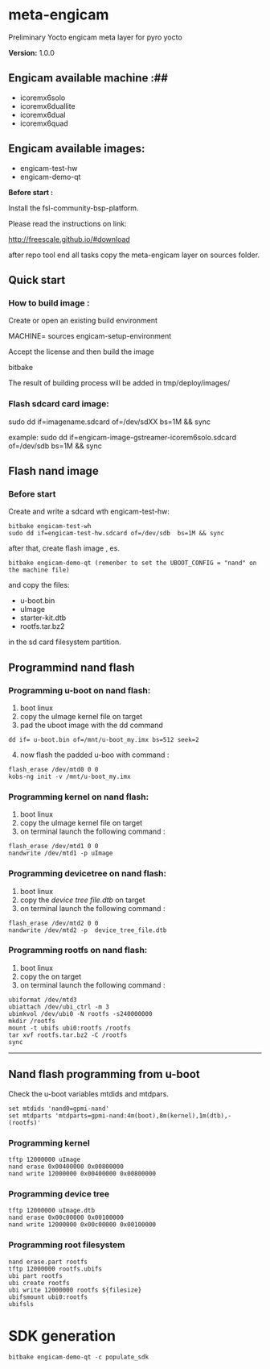 meta-engicam
============

Preliminary Yocto engicam meta layer for pyro yocto

__Version:__ 1.0.0

## Engicam available machine :##

* icoremx6solo
* icoremx6duallite
* icoremx6dual
* icoremx6quad


## Engicam available images:

* engicam-test-hw
* engicam-demo-qt


__Before start :__

Install the fsl-community-bsp-platform.

Please read the instructions on link:

http://freescale.github.io/#download

after repo tool end all tasks copy the meta-engicam  layer on sources folder.

## Quick start

### How to build image :

Create or open an existing build environment

MACHINE=<icoreM6 machine name> sources engicam-setup-environment <build directory>

Accept the license and then build the image

bitbake <image name>

The result of building process will be added in tmp/deploy/images/<machine name>

### Flash sdcard card image:

sudo dd if=imagename.sdcard of=/dev/sdXX  bs=1M && sync

example:
sudo dd if=engicam-image-gstreamer-icorem6solo.sdcard of=/dev/sdb  bs=1M && sync


## Flash nand image


### Before start

Create and write a sdcard wth engicam-test-hw:

```
bitbake engicam-test-wh
sudo dd if=engicam-test-hw.sdcard of=/dev/sdb  bs=1M && sync
```

after that, create flash image , es.
```
bitbake engicam-demo-qt (remenber to set the UBOOT_CONFIG = "nand" on the machine file)
```

and copy the files:
* u-boot.bin
* uImage
* starter-kit.dtb
* rootfs.tar.bz2

in the sd card filesystem partition.

## Programmind nand flash

### Programming u-boot on nand flash:

1. boot linux
2. copy the uImage kernel file on target
3. pad the uboot image with the dd command
```shell
dd if= u-boot.bin of=/mnt/u-boot_my.imx bs=512 seek=2
```

4. now flash the padded u-boo with command :
```shell
flash_erase /dev/mtd0 0 0
kobs-ng init -v /mnt/u-boot_my.imx
```

### Programming kernel on nand flash:

1. boot linux
2. copy the uImage kernel file on target
3. on terminal launch the following command :

```shell
flash_erase /dev/mtd1 0 0
nandwrite /dev/mtd1 -p uImage
```

### Programming devicetree on nand flash:
1. boot linux
2. copy the _device tree file.dtb_ on target
3. on terminal launch the following command :

```shell
flash_erase /dev/mtd2 0 0
nandwrite /dev/mtd2 -p  device_tree_file.dtb
```

### Programming rootfs on nand flash:
1. boot linux
2. copy the  on target
3. on terminal launch the following command :

```shell
ubiformat /dev/mtd3
ubiattach /dev/ubi_ctrl -m 3
ubimkvol /dev/ubi0 -N rootfs -s240000000
mkdir /rootfs
mount -t ubifs ubi0:rootfs /rootfs
tar xvf rootfs.tar.bz2 -C /rootfs
sync
```

________________________________________________________________________________

## Nand flash programming from u-boot

Check the u-boot variables mtdids and mtdpars.

```
set mtdids 'nand0=gpmi-nand'
set mtdparts 'mtdparts=gpmi-nand:4m(boot),8m(kernel),1m(dtb),-(rootfs)'
```

### Programming kernel
```
tftp 12000000 uImage
nand erase 0x00400000 0x00800000
nand write 12000000 0x00400000 0x00800000
```

### Programming device tree
```
tftp 12000000 uImage.dtb
nand erase 0x00c00000 0x00100000
nand write 12000000 0x00c00000 0x00100000
```

### Programming root filesystem
```
nand erase.part rootfs
tftp 12000000 rootfs.ubifs
ubi part rootfs
ubi create rootfs
ubi write 12000000 rootfs ${filesize}
ubifsmount ubi0:rootfs
ubifsls
```
# SDK generation

```
bitbake engicam-demo-qt -c populate_sdk
```
